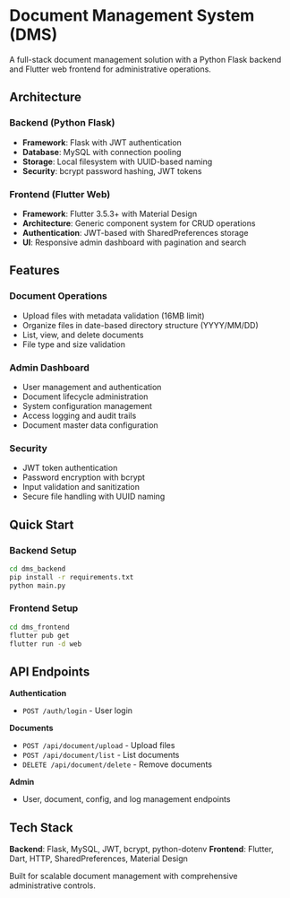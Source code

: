 # Document Management System (DMS)

A full-stack document management solution with a Python Flask backend and Flutter web frontend for administrative operations.

## Architecture

### Backend (Python Flask)
- **Framework**: Flask with JWT authentication
- **Database**: MySQL with connection pooling
- **Storage**: Local filesystem with UUID-based naming
- **Security**: bcrypt password hashing, JWT tokens

### Frontend (Flutter Web)
- **Framework**: Flutter 3.5.3+ with Material Design
- **Architecture**: Generic component system for CRUD operations
- **Authentication**: JWT-based with SharedPreferences storage
- **UI**: Responsive admin dashboard with pagination and search

## Features

### Document Operations
- Upload files with metadata validation (16MB limit)
- Organize files in date-based directory structure (YYYY/MM/DD)
- List, view, and delete documents
- File type and size validation

### Admin Dashboard
- User management and authentication
- Document lifecycle administration
- System configuration management
- Access logging and audit trails
- Document master data configuration

### Security
- JWT token authentication
- Password encryption with bcrypt
- Input validation and sanitization
- Secure file handling with UUID naming

## Quick Start

### Backend Setup
```bash
cd dms_backend
pip install -r requirements.txt
python main.py
```

### Frontend Setup
```bash
cd dms_frontend
flutter pub get
flutter run -d web
```

## API Endpoints

**Authentication**
- `POST /auth/login` - User login

**Documents**
- `POST /api/document/upload` - Upload files
- `POST /api/document/list` - List documents
- `DELETE /api/document/delete` - Remove documents

**Admin**
- User, document, config, and log management endpoints

## Tech Stack

**Backend**: Flask, MySQL, JWT, bcrypt, python-dotenv
**Frontend**: Flutter, Dart, HTTP, SharedPreferences, Material Design

Built for scalable document management with comprehensive administrative controls.